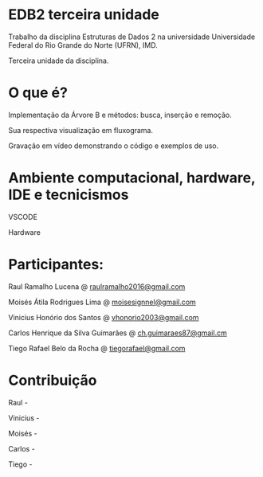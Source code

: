 # EDB2 terceira unidade

Trabalho da disciplina Estruturas de Dados 2 na universidade Universidade Federal do Rio Grande do Norte (UFRN), IMD.

Terceira unidade da disciplina.

# O que é?

Implementação da Árvore B e métodos: busca, inserção e remoção.

Sua respectiva visualização em fluxograma.

Gravação em vídeo demonstrando o código e exemplos de uso.

# Ambiente computacional, hardware, IDE e tecnicismos

VSCODE

Hardware


# Participantes:

Raul Ramalho Lucena @ raulramalho2016@gmail.com

Moisés Átila Rodrigues Lima @ moisesignnel@gmail.com

Vinicius Honório dos Santos @ vhonorio2003@gmail.com

Carlos Henrique da Silva Guimarães @ ch.guimaraes87@gmail.cm

Tiego Rafael Belo da Rocha @ tiegorafael@gmail.com

# Contribuição

Raul -

Vinicius - 

Moisés - 

Carlos - 

Tiego - 